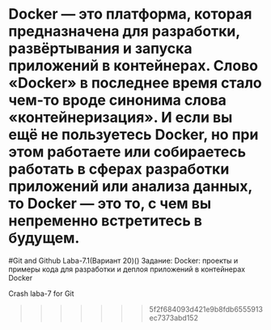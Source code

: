 
Docker — это платформа, которая предназначена для разработки, развёртывания и запуска приложений в контейнерах. Слово «Docker» в последнее время стало чем-то вроде синонима слова «контейнеризация». И если вы ещё не пользуетесь Docker, но при этом работаете или собираетесь работать в сферах разработки приложений или анализа данных, то Docker — это то, с чем вы непременно встретитесь в будущем.
=======
#Git and Github Laba-7.1(Вариант 20)()
Задание:
Docker: проекты и примеры кода для разработки и деплоя
приложений в контейнерах Docker

Crash laba-7 for Git
>>>>>>> 5f2f684093d421e9b8fdb6555913ec7373abd152
